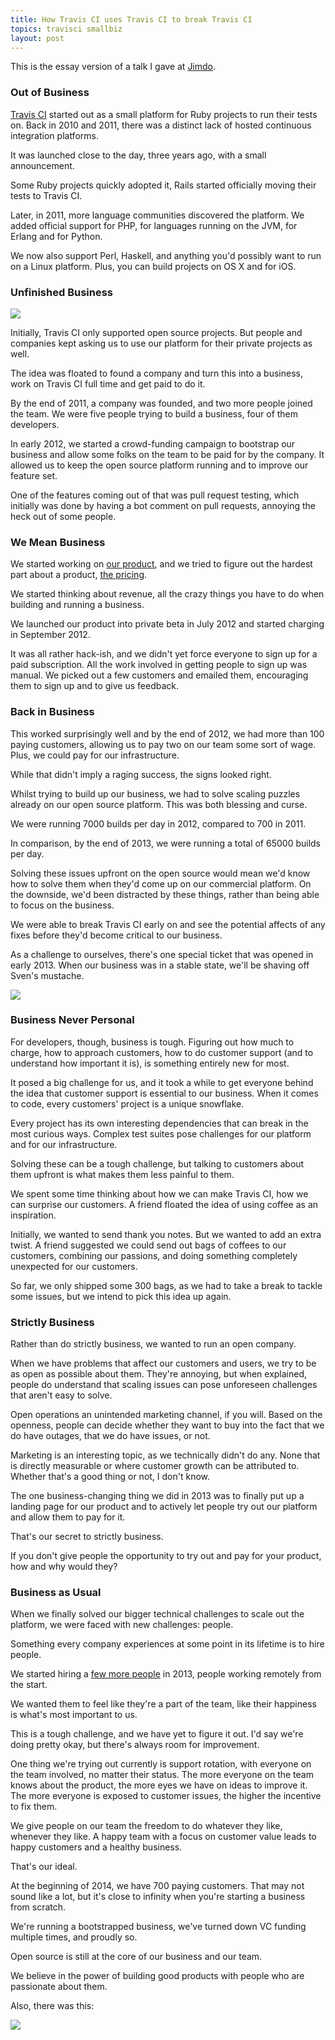```yaml
---
title: How Travis CI uses Travis CI to break Travis CI
topics: travisci smallbiz
layout: post
---
```

This is the essay version of a talk I gave at [Jimdo](http://jimdo.com).

### Out of Business

[Travis CI](https://travis-ci.org) started out as a small platform for Ruby
projects to run their tests on. Back in 2010 and 2011, there was a distinct lack
of hosted continuous integration platforms.

It was launched close to the day, three years ago, with a small announcement.

Some Ruby projects quickly adopted it, Rails started officially moving their
tests to Travis CI.

Later, in 2011, more language communities discovered the platform. We added
official support for PHP, for languages running on the JVM, for Erlang and for
Python.

We now also support Perl, Haskell, and anything you'd possibly want to run on a
Linux platform. Plus, you can build projects on OS X and for iOS.

### Unfinished Business

![](http://s3itch.paperplanes.de/travis_team.jpg_20140115_182717.jpg)

Initially, Travis CI only supported open source projects. But people and
companies kept asking us to use our platform for their private projects as well.

The idea was floated to found a company and turn this into a business, work on
Travis CI full time and get paid to do it.

By the end of 2011, a company was founded, and two more people joined the team.
We were five people trying to build a business, four of them developers.

In early 2012, we started a crowd-funding campaign to bootstrap our business and
allow some folks on the team to be paid for by the company. It allowed us to
keep the open source platform running and to improve our feature set.

One of the features coming out of that was pull request testing, which initially
was done by having a bot comment on pull requests, annoying the heck out of some
people.

### We Mean Business

We started working on [our product](https://travis-ci.com), and we tried to
figure out the hardest part about a product, [the
pricing](https://travis-ci.com/plans).

We started thinking about revenue, all the crazy things you have to do when
building and running a business.

We launched our product into private beta in July 2012 and started charging in
September 2012.

It was all rather hack-ish, and we didn't yet force everyone to sign up for a
paid subscription. All the work involved in getting people to sign up was
manual. We picked out a few customers and emailed them, encouraging them to sign
up and to give us feedback.

### Back in Business

This worked surprisingly well and by the end of 2012, we had more than 100
paying customers, allowing us to pay two on our team some sort of wage. Plus, we
could pay for our infrastructure.

While that didn't imply a raging success, the signs looked right.

Whilst trying to build up our business, we had to solve scaling puzzles already
on our open source platform. This was both blessing and curse.

We were running 7000 builds per day in 2012, compared to 700 in 2011.

In comparison, by the end of 2013, we were running a total of 65000 builds per
day.

Solving these issues upfront on the open source would mean we'd know how to
solve them when they'd come up on our commercial platform. On the downside, we'd
been distracted by these things, rather than being able to focus on the
business.

We were able to break Travis CI early on and see the potential affects of any
fixes before they'd become critical to our business.

As a challenge to ourselves, there's one special ticket that was opened in early 2013.
When our business was in a stable state, we'll be shaving off Sven's mustache.

![](http://s3itch.paperplanes.de/mustache.jpg_20140115_182418.jpg)

### Business Never Personal

For developers, though, business is tough. Figuring out how much to charge, how
to approach customers, how to do customer support (and to understand how
important it is), is something entirely new for most.

It posed a big challenge for us, and it took a while to get everyone behind the
idea that customer support is essential to our business. When it comes to code,
every customers' project is a unique snowflake.

Every project has its own interesting dependencies that can break in the most
curious ways. Complex test suites pose challenges for our platform and for our
infrastructure.

Solving these can be a tough challenge, but talking to customers about them
upfront is what makes them less painful to them.

We spent some time thinking about how we can make Travis CI, how we can surprise
our customers. A friend floated the idea of using coffee as an inspiration.

Initially, we wanted to send thank you notes. But we wanted to add an extra
twist. A friend suggested we could send out bags of coffees to our customers,
combining our passions, and doing something completely unexpected for our
customers.

So far, we only shipped some 300 bags, as we had to take a break to tackle some
issues, but we intend to pick this idea up again.

### Strictly Business

Rather than do strictly business, we wanted to run an open company.

When we have problems that affect our customers and users, we try to be as open
as possible about them. They're annoying, but when explained, people do
understand that scaling issues can pose unforeseen challenges that aren't easy
to solve.

Open operations an unintended marketing channel, if you will. Based on the
openness, people can decide whether they want to buy into the fact that we do
have outages, that we do have issues, or not.

Marketing is an interesting topic, as we technically didn't do any. None that is
directly measurable or where customer growth can be attributed to. Whether
that's a good thing or not, I don't know.

The one business-changing thing we did in 2013 was to finally put up a landing
page for our product and to actively let people try out our platform and allow
them to pay for it.

That's our secret to strictly business.

If you don't give people the opportunity to try out and pay for your product,
how and why would they?

### Business as Usual

When we finally solved our bigger technical challenges to scale out the
platform, we were faced with new challenges: people.

Something every company experiences at some point in its lifetime is to hire
people.

We started hiring a [few more people](https://travis-ci.com/team) in 2013,
people working remotely from the start.

We wanted them to feel like they're a part of the team, like their happiness is
what's most important to us.

This is a tough challenge, and we have yet to figure it out. I'd say we're doing
pretty okay, but there's always room for improvement.

One thing we're trying out currently is support rotation, with everyone on the
team involved, no matter their status. The more everyone on the team knows about
the product, the more eyes we have on ideas to improve it. The more everyone is
exposed to customer issues, the higher the incentive to fix them.

We give people on our team the freedom to do whatever they like, whenever they
like. A happy team with a focus on customer value leads to happy customers and a
healthy business.

That's our ideal.

At the beginning of 2014, we have 700 paying customers. That may not sound like
a lot, but it's close to infinity when you're starting a business from scratch.

We're running a bootstrapped business, we've turned down VC funding multiple
times, and proudly so.

Open source is still at the core of our business and our team.

We believe in the power of building good products with people who are passionate
about them.

Also, there was this:

![](http://s3itch.paperplanes.de/ticketclosed.jpg_20140115_182923.jpg)
